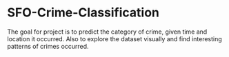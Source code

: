 # SFO-Crime-Classification
The goal for project is to predict the category of crime, given time and location it occurred. Also to explore the dataset visually and find interesting patterns of crimes occurred.
